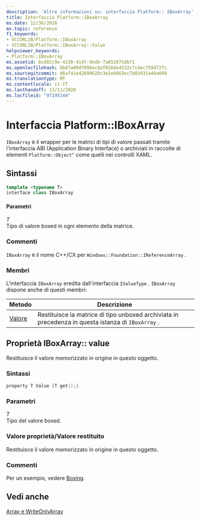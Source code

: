 ```yaml
---
description: 'Altre informazioni su: interfaccia Platform:: IBoxArray'
title: Interfaccia Platform::IBoxArray
ms.date: 12/30/2016
ms.topic: reference
f1_keywords:
- VCCORLIB/Platform::IBoxArray
- VCCORLIB/Platform::IBoxArray::Value
helpviewer_keywords:
- Platform::IBoxArray
ms.assetid: 6cd82c9e-4230-4147-9edb-7a652875dbf1
ms.openlocfilehash: 8b87a00d709bec8af016de4532c7c4ec759d72fc
ms.sourcegitcommit: d6af41e42699628c3e2e6063ec7b03931a49a098
ms.translationtype: MT
ms.contentlocale: it-IT
ms.lasthandoff: 12/11/2020
ms.locfileid: "97195144"
---
```

# <a name="platformiboxarray-interface"></a>Interfaccia Platform::IBoxArray

`IBoxArray` è il wrapper per le matrici di tipi di valore passati tramite l'interfaccia ABI (Application Binary Interface) o archiviati in raccolte di elementi `Platform::Object^` come quelli nei controlli XAML.

## <a name="syntax"></a>Sintassi

```cpp
template <typename T>
interface class IBoxArray
```

#### <a name="parameters"></a>Parametri

*T*<br/>
Tipo di valore boxed in ogni elemento della matrice.

### <a name="remarks"></a>Commenti

`IBoxArray` è il nome C++/CX per `Windows::Foundation::IReferenceArray` .

### <a name="members"></a>Membri

L'interfaccia `IBoxArray` eredita dall'interfaccia `IValueType` . `IBoxArray` dispone anche di questi membri:

|Metodo|Descrizione|
|------------|-----------------|
|[Valore](#value)|Restituisce la matrice di tipo unboxed archiviata in precedenza in questa istanza di `IBoxArray` .|

## <a name="iboxarrayvalue-property"></a><a name="value"></a> Proprietà IBoxArray:: value

Restituisce il valore memorizzato in origine in questo oggetto.

### <a name="syntax"></a>Sintassi

```cpp
property T Value {T get();}
```

### <a name="parameters"></a>Parametri

*T*<br/>
Tipo del valore boxed.

### <a name="property-valuereturn-value"></a>Valore proprietà/Valore restituito

Restituisce il valore memorizzato in origine in questo oggetto.

### <a name="remarks"></a>Commenti

Per un esempio, vedere [Boxing](../cppcx/boxing-c-cx.md).

## <a name="see-also"></a>Vedi anche

[Array e WriteOnlyArray](../cppcx/array-and-writeonlyarray-c-cx.md)
